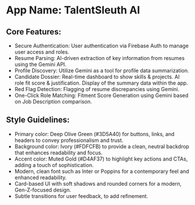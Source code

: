 # **App Name**: TalentSleuth AI

## Core Features:

- Secure Authentication: User authentication via Firebase Auth to manage user access and roles.
- Resume Parsing: AI-driven extraction of key information from resumes using the Gemini API.
- Profile Discovery: Utilize Gemini as a tool for profile data summarization.
- Candidate Dossier: Real-time dashboard to show skills & projects. AI role fit score & justification. Display of the summary data within the app.
- Red Flag Detection: Flagging of resume discrepancies using Gemini.
- One-Click Role Matching: Fitment Score Generation using Gemini based on Job Description comparison.

## Style Guidelines:

- Primary color: Deep Olive Green (#3D5A40) for buttons, links, and headers to convey professionalism and trust.
- Background color: Ivory (#FDFCFB) to provide a clean, neutral backdrop that enhances readability and focus.
- Accent color: Muted Gold (#D4AF37) to highlight key actions and CTAs, adding a touch of sophistication.
- Modern, clean font such as Inter or Poppins for a contemporary feel and enhanced readability.
- Card-based UI with soft shadows and rounded corners for a modern, Gen-Z-focused design.
- Subtle transitions for user feedback, to add refinement.